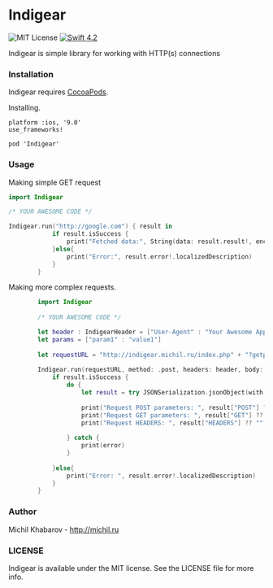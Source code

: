 # Indigear
![MIT License](https://img.shields.io/badge/license-MIT-brightgreen.svg) [![Swift 4.2](http://img.shields.io/badge/swift-4.2-brightgreen.svg)](https://swift.org/)

Indigear is simple library for working with HTTP(s) connections

### Installation

Indigear requires [CocoaPods](https://cocoapods.org/).

Installing.

```
platform :ios, '9.0'
use_frameworks!

pod 'Indigear'
```

### Usage

Making simple GET request

```swift
import Indigear

/* YOUR AWESOME CODE */

Indigear.run("http://google.com") { result in
            if result.isSuccess {
                print("Fetched data:", String(data: result.result!, encoding: .utf8))
            }else{
                print("Error:", result.error!.localizedDescription)
            }
        }
```

Making more complex requests.

```swift
        import Indigear
        
        /* YOUR AWESOME CODE */

        let header : IndigearHeader = ["User-Agent" : "Your Awesome Application"]
        let params = ["param1" : "value1"]
        
        let requestURL = "http://indigear.michil.ru/index.php" + "?getparam1=value1&getparam=value2"
        
        Indigear.run(requestURL, method: .post, headers: header, body: params) { result in
            if result.isSuccess {
                do {
                    let result = try JSONSerialization.jsonObject(with: result.result!, options: []) as! [String : Any]
                    
                    print("Request POST parameters: ", result["POST"] ?? "")
                    print("Request GET parameters: ", result["GET"] ?? "")
                    print("Request HEADERS: ", result["HEADERS"] ?? "")
                    
                } catch {
                    print(error)
                }
                
            }else{
                print("Error: ", result.error!.localizedDescription)
            }
        }
```

### Author
Michil Khabarov - http://michil.ru

### LICENSE
Indigear is available under the MIT license. See the LICENSE file for more info.

